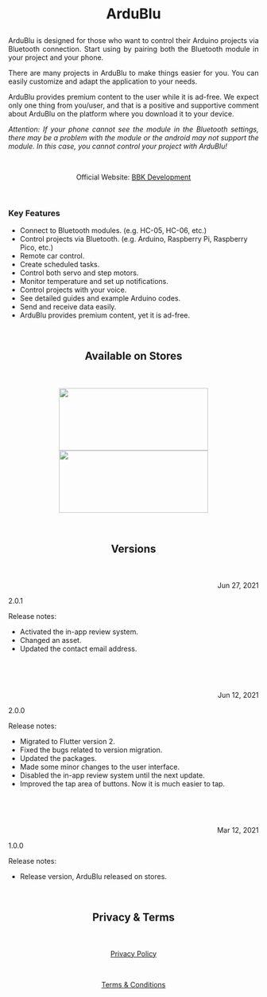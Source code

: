 # <p align="center">ArduBlu</p> 

<p align="justify">ArduBlu is designed for those who want to control their Arduino projects via Bluetooth connection. Start using by pairing both the Bluetooth module in your project and your phone.</p>

<p align="justify">There are many projects in ArduBlu to make things easier for you. You can easily customize and adapt the application to your needs.</p>

<p align="justify">ArduBlu provides premium content to the user while it is ad-free. We expect only one thing from you/user, and that is a positive and supportive comment about ArduBlu on the platform where you download it to your device.</p>

<p align="justify"><i>Attention: If your phone cannot see the module in the Bluetooth settings, there may be a problem with the module or the android may not support the module. In this case, you cannot control your project with ArduBlu!</i></p>

&nbsp;

<p align="center">Official Website: <a href="https://www.bbkdevelopment.com/apps/ardublu">BBK Development</a></p>

&nbsp;

### Key Features
-	Connect to Bluetooth modules. (e.g. HC-05, HC-06, etc.)
-   Control projects via Bluetooth. (e.g. Arduino, Raspberry Pi, Raspberry Pico, etc.)
-   Remote car control.
-   Create scheduled tasks.
-   Control both servo and step motors.
-   Monitor temperature and set up notifications.
-   Control projects with your voice.
-   See detailed guides and example Arduino codes.
-   Send and receive data easily.
-   ArduBlu provides premium content, yet it is ad-free.

&nbsp;

## <p align="center">Available on Stores</p> 

&nbsp;

<div align="center">

[<img src="images/badge-black1.png" height="125" width="300">](https://play.google.com/store/apps/details?id=com.BBKDevelopment.ArduBlu)
[<img src="images/badge-black2.png" height="125" width="300">](https://appgallery.huawei.com/#/app/C104396175)
</div>

&nbsp;

## <p align="center">Versions</p> 

&nbsp;

<p align=right>Jun 27, 2021</p>
<p align=left>2.0.1</p> 

Release notes:

- Activated the in-app review system.
- Changed an asset.
- Updated the contact email address.

&nbsp;

&nbsp;

<p align=right>Jun 12, 2021</p>
<p align=left>2.0.0</p> 

Release notes:

- Migrated to Flutter version 2.
- Fixed the bugs related to version migration.
- Updated the packages.
- Made some minor changes to the user interface.
- Disabled the in-app review system until the next update.
- Improved the tap area of buttons. Now it is much easier to tap.

&nbsp;

&nbsp;

<p align=right>Mar 12, 2021</p>
<p align=left>1.0.0</p>

Release notes:

- Release version, ArduBlu released on stores.

&nbsp;

## <p align="center">Privacy & Terms</p> 

&nbsp;

<div align="center">

[Privacy Policy](https://www.bbkdevelopment.com/apps/ardublu/privacy-policy)

&nbsp;

[Terms & Conditions](https://www.bbkdevelopment.com/apps/ardublu/terms-and-conditions)
</div>
